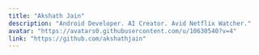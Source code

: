 ```yaml
---
title: "Akshath Jain"
description: "Android Developer. AI Creator. Avid Netflix Watcher."
avatar: "https://avatars0.githubusercontent.com/u/10630540?v=4"
link: "https://github.com/akshathjain"
---
```

